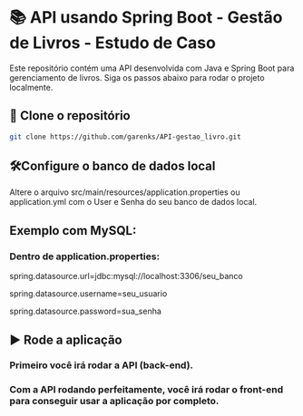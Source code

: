 # 📚 API usando Spring Boot - Gestão de Livros - Estudo de Caso 

Este repositório contém uma API desenvolvida com Java e Spring Boot para gerenciamento de livros. Siga os passos abaixo para rodar o projeto localmente.

## 🔄 Clone o repositório

```bash
git clone https://github.com/garenks/API-gestao_livro.git
```

 ## 🛠Configure o banco de dados local
Altere o arquivo src/main/resources/application.properties ou application.yml com o User e Senha do seu banco de dados local.

## Exemplo com MySQL:
### Dentro de application.properties:

spring.datasource.url=jdbc:mysql://localhost:3306/seu_banco

spring.datasource.username=seu_usuario

spring.datasource.password=sua_senha

## ▶️ Rode a aplicação

### Primeiro você irá rodar a API (back-end).

### Com a API rodando perfeitamente, você irá rodar o front-end para conseguir usar a aplicação por completo.
